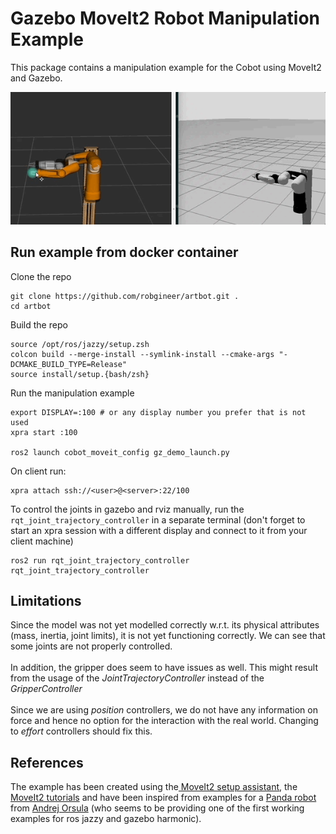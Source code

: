 # Gazebo MoveIt2 Robot Manipulation Example

This package contains a manipulation example for the Cobot using MoveIt2 and Gazebo.

![](vid/zebra_moveit_gz_run.gif)

## Run example from docker container

Clone the repo
```
git clone https://github.com/robgineer/artbot.git .
cd artbot
```

Build the repo
```
source /opt/ros/jazzy/setup.zsh 
colcon build --merge-install --symlink-install --cmake-args "-DCMAKE_BUILD_TYPE=Release"
source install/setup.{bash/zsh}
```

Run the manipulation example
```
export DISPLAY=:100 # or any display number you prefer that is not used
xpra start :100

ros2 launch cobot_moveit_config gz_demo_launch.py
```

On client run:
```
xpra attach ssh://<user>@<server>:22/100
```

To control the joints in gazebo and rviz manually, run the ```rqt_joint_trajectory_controller``` in a separate terminal (don't forget to start an xpra session with a different display and connect to it from your client machine)

```
ros2 run rqt_joint_trajectory_controller rqt_joint_trajectory_controller
```

## Limitations

Since the model was not yet modelled correctly w.r.t. its physical attributes (mass, inertia, joint limits), it is not yet functioning correctly. We can see that some joints are not properly controlled.
<br/>
<br/>
In addition, the gripper does seem to have issues as well. This might result from the usage of the *JointTrajectoryController* instead of the *GripperController*
<br/>
<br/>
Since we are using *position* controllers, we do not have any information on force and hence no option for the interaction with the real world. Changing to *effort* controllers should fix this.



## References

The example has been created using the[ MoveIt2 setup assistant](https://moveit.picknik.ai/main/doc/examples/setup_assistant/setup_assistant_tutorial.html), the [MoveIt2 tutorials](https://github.com/moveit/moveit2_tutorials) and have been inspired from examples for a [Panda robot](https://github.com/AndrejOrsula/panda_gz_moveit2/tree/jazzy) from [Andrej Orsula](https://github.com/AndrejOrsula) (who seems to be providing one of the first working examples for ros jazzy and gazebo harmonic).

